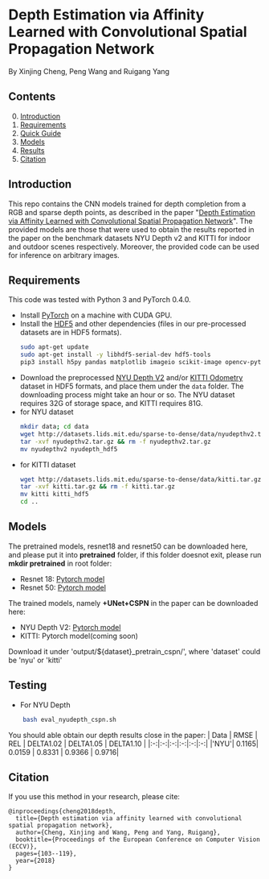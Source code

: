 # Depth Estimation via Affinity Learned with Convolutional Spatial Propagation Network

By Xinjing Cheng, Peng Wang and Ruigang Yang

## Contents
0. [Introduction](#introduction)
0. [Requirements](#requirements)
0. [Quick Guide](#quick-guide)
0. [Models](#models)
0. [Results](#results)
0. [Citation](#citation)

## Introduction

This repo contains the CNN models trained for depth completion from a RGB and sparse depth points, as described in the paper "[Depth Estimation via Affinity Learned with Convolutional Spatial Propagation Network](http://openaccess.thecvf.com/content_ECCV_2018/papers/Xinjing_Cheng_Depth_Estimation_via_ECCV_2018_paper.pdf)". The provided models are those that were used to obtain the results reported in the paper on the benchmark datasets NYU Depth v2 and KITTI for indoor and outdoor scenes respectively. Moreover, the provided code can be used for inference on arbitrary images. 

## Requirements

This code was tested with Python 3 and PyTorch 0.4.0.
- Install [PyTorch](http://pytorch.org/) on a machine with CUDA GPU.
- Install the [HDF5](https://en.wikipedia.org/wiki/Hierarchical_Data_Format) and other dependencies (files in our pre-processed datasets are in HDF5 formats).
	```bash
	sudo apt-get update
	sudo apt-get install -y libhdf5-serial-dev hdf5-tools
	pip3 install h5py pandas matplotlib imageio scikit-image opencv-python
	```
- Download the preprocessed [NYU Depth V2](http://cs.nyu.edu/~silberman/datasets/nyu_depth_v2.html) and/or [KITTI Odometry](http://www.cvlibs.net/datasets/kitti/eval_odometry.php) dataset in HDF5 formats, and place them under the `data` folder. The downloading process might take an hour or so. The NYU dataset requires 32G of storage space, and KITTI requires 81G.
- for NYU dataset
	```bash
	mkdir data; cd data
	wget http://datasets.lids.mit.edu/sparse-to-dense/data/nyudepthv2.tar.gz
	tar -xvf nyudepthv2.tar.gz && rm -f nyudepthv2.tar.gz
    mv nyudepthv2 nyudepth_hdf5
    ```
- for KITTI dataset
    ```bash
	wget http://datasets.lids.mit.edu/sparse-to-dense/data/kitti.tar.gz
 	tar -xvf kitti.tar.gz && rm -f kitti.tar.gz
    mv kitti kitti_hdf5
	cd ..
	```

## Models

The pretrained models, resnet18 and resnet50 can be downloaded here, and please put it into **pretrained** folder, if this folder doesnot exit, please run **mkdir pretrained** in root folder:
- Resnet 18: [Pytorch model](https://drive.google.com/file/d/17adZHo5dkcU8_M_6OvYzGUTDguF6k-Qu/view?usp=sharing)
- Resnet 50: [Pytorch model](https://drive.google.com/file/d/1-jSYATFPmyXoV0Qte6kLK-CD2nTtjNlD/view?usp=sharing)

The trained models, namely **+UNet+CSPN** in the paper can be downloaded here:
- NYU Depth V2: [Pytorch model](https://drive.google.com/file/d/11e_0dsZzSkIecJUZRzMbM-MmXS_5Ktm5/view?usp=sharing)
- KITTI: Pytorch model(coming soon)

Download it under  'output/${dataset}_pretrain_cspn/', where 'dataset' could be 'nyu' or 'kitti'


## Testing
- For NYU Depth
```bash
    bash eval_nyudepth_cspn.sh
```

You should able obtain our depth results close in the paper: 
| Data | RMSE | REL | DELTA1.02 | DELTA1.05 | DELTA1.10 |
|:-:|:-:|:-:|:-:|:-:|:-:|
|'NYU'| 0.1165| 0.0159 | 0.8331 | 0.9366 | 0.9716|


## Citation

If you use this method in your research, please cite:

```
@inproceedings{cheng2018depth,
  title={Depth estimation via affinity learned with convolutional spatial propagation network},
  author={Cheng, Xinjing and Wang, Peng and Yang, Ruigang},
  booktitle={Proceedings of the European Conference on Computer Vision (ECCV)},
  pages={103--119},
  year={2018}
}
```
